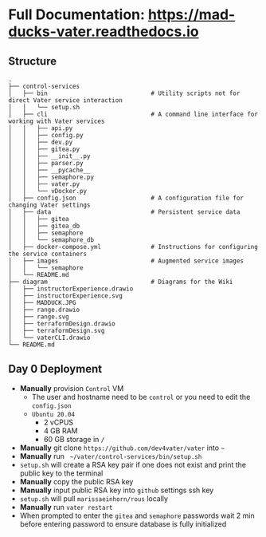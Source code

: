 # Full Documentation: https://mad-ducks-vater.readthedocs.io

## Structure

```
.
├── control-services
│   ├── bin                             # Utility scripts not for direct Vater service interaction
│   │   └── setup.sh
│   ├── cli                             # A command line interface for working with Vater services
│   │   ├── api.py
│   │   ├── config.py
│   │   ├── dev.py
│   │   ├── gitea.py
│   │   ├── __init__.py
│   │   ├── parser.py
│   │   ├── __pycache__
│   │   ├── semaphore.py
│   │   ├── vater.py
│   │   └── vDocker.py
│   ├── config.json                     # A configuration file for changing Vater settings
│   ├── data                            # Persistent service data
│   │   ├── gitea
│   │   ├── gitea_db
│   │   ├── semaphore
│   │   └── semaphore_db
│   ├── docker-compose.yml              # Instructions for configuring the service containers
│   ├── images                          # Augmented service images
│   │   └── semaphore
│   └── README.md
├── diagram                             # Diagrams for the Wiki
│   ├── instructorExperience.drawio
│   ├── instructorExperience.svg
│   ├── MADDUCK.JPG
│   ├── range.drawio
│   ├── range.svg
│   ├── terraformDesign.drawio
│   ├── terraformDesign.svg
│   └── vaterCLI.drawio
└── README.md
```

## Day 0 Deployment
- **Manually** provision `Control` VM
  - The user and hostname need to be `control` or you need to edit the `config.json`
  - `Ubuntu 20.04`
    - 2 vCPUS
    - 4 GB RAM
    - 60 GB storage in `/`
- **Manually** git clone `https://github.com/dev4vater/vater` into `~`
- **Manually** run ` ~/vater/control-services/bin/setup.sh`
- `setup.sh` will create a RSA key pair if one does not exist and print the public key to the terminal
- **Manually** copy the public RSA key
- **Manually** input public RSA key into `github` settings ssh key
- `setup.sh` will pull `marissaeinhorn/rous` locally
- **Manually** run `vater restart`
- When prompted to enter the `gitea` and `semaphore` passwords wait 2 min before entering password to ensure database is fully initialized
